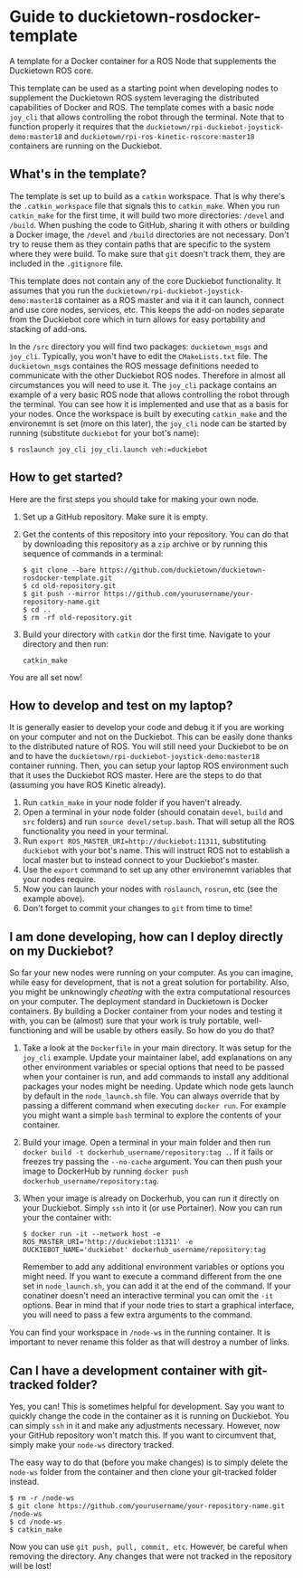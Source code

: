 # Guide to duckietown-rosdocker-template
A template for a Docker container for a ROS Node that supplements the Duckietown ROS core.

This template can be used as a starting point when developing nodes to supplement the Duckietown ROS system leveraging the distributed capabilities of Docker and ROS. The template comes with a basic node `joy_cli` that allows controlling the robot through the terminal. Note that to function properly it requires that the `duckietown/rpi-duckiebot-joystick-demo:master18` and `duckietown/rpi-ros-kinetic-roscore:master18` containers are running on the Duckiebot.

## What's in the template?
The template is set up to build as a `catkin` workspace. That is why there's the `.catkin_workspace` file that signals this to `catkin_make`. When you run `catkin_make` for the first time, it will build two more directories: `/devel` and `/build`. When pushing the code to GitHub, sharing it with others or building a Docker image, the `/devel` and `/build` directories are not necessary. Don't try to reuse them as they contain paths that are specific to the system where they were build. To make sure that `git` doesn't track them, they are included in the `.gitignore` file.

This template does not contain any of the core Duckiebot functionality. It assumes that you run the `duckietown/rpi-duckiebot-joystick-demo:master18` container as a ROS master and via it it can launch, connect and use core nodes, services, etc. This keeps the add-on nodes separate from the Duckiebot core which in turn allows for easy portability and stacking of add-ons.

In the `/src` directory you will find two packages: `duckietown_msgs` and `joy_cli`. Typically, you won't have to edit the `CMakeLists.txt` file. The `duckietown_msgs` containes the ROS message definitions needed to communicate with the other Duckiebot ROS nodes. Therefore in almost all circumstances you will need to use it. The `joy_cli` package contains an example of a very basic ROS node that allows controlling the robot through the terminal. You can see how it is implemented and use that as a basis for your nodes. Once the workspace is built by executing `catkin_make` and the environemnt is set (more on this later), the `joy_cli` node can be started by running (substitute `duckiebot` for your bot's name):

```
$ roslaunch joy_cli joy_cli.launch veh:=duckiebot
```

## How to get started?
Here are the first steps you should take for making your own node.

1. Set up a GitHub repository. Make sure it is empty.
2. Get the contents of this repository into your repository. You can do that by downloading this repository as a `zip` archive or by running this sequence of commands in a terminal:

   ```
   $ git clone --bare https://github.com/duckietown/duckietown-rosdocker-template.git
   $ cd old-repository.git
   $ git push --mirror https://github.com/yourusername/your-repository-name.git
   $ cd ..
   $ rm -rf old-repository.git
   ```

3. Build your directory with `catkin` dor the first time. Navigate to your directory and then run:

   ```
   catkin_make
   ```

You are all set now!


## How to develop and test on my laptop?
It is generally easier to develop your code and debug it if you are working on your computer and not on the Duckiebot. This can be easily done thanks to the distributed nature of ROS. You will still need your Duckiebot to be on and to have the `duckietown/rpi-duckiebot-joystick-demo:master18` container running. Then, you can setup your laptop ROS environment such that it uses the Duckiebot ROS master. Here are the steps to do that (assuming you have ROS Kinetic already).

1. Run `catkin_make` in your node folder if you haven't already.
2. Open a terminal in your node folder (should conatain `devel`, `build` and `src` folders) and run `source devel/setup.bash`. That will setup all the ROS functionality you need in your terminal.
3. Run `export ROS_MASTER_URI=http://duckiebot:11311`, substituting `duckiebot` with your bot's name. This will instruct ROS not to establish a local master but to instead connect to your Duckiebot's master.
4. Use the `export` command to set up any other environemnt variables that your nodes require.
5. Now you can launch your nodes with `roslaunch`, `rosrun`, etc (see the example above).
5. Don't forget to commit your changes to `git` from time to time!

## I am done developing, how can I deploy directly on my Duckiebot?
So far your new nodes were running on your computer. As you can imagine, while easy for development, that is not a great solution for portability. Also, you might be unknowingly _cheating_ with the extra computational resources on your computer. The deployment standard in Duckietown is Docker containers. By building a Docker container from your nodes and testing it with, you can be (almost) sure that your work is truly portable, well-functioning and will be usable by others easily. So how do you do that?

1. Take a look at the `Dockerfile` in your main directory. It was setup for the `joy_cli` example. Update your maintainer label, add explanations on any other environment variables or special options that need to be passed when your container is run, and add commands to install any additional packages your nodes might be needing. Update which node gets launch by default in the `node_launch.sh` file. You can always override that by passing a different command when executing `docker run`. For example you might want a simple `bash` terminal to explore the contents of your container.

2. Build your image. Open a terminal in your main folder and then run `docker build -t dockerhub_username/repository:tag .`. If it fails or freezes try passing the `--no-cache` argument. You can then push your image to DockerHub by running `docker push dockerhub_username/repository:tag`.

3. When your image is already on Dockerhub, you can run it directly on your Duckiebot. Simply `ssh` into it (or use Portainer). Now you can run your the container with:

   ```
   $ docker run -it --network host -e ROS_MASTER_URI='http://duckiebot:11311' -e DUCKIEBOT_NAME='duckiebot' dockerhub_username/repository:tag
   ```

   Remember to add any additional environment variables or options you might need. If you want to execute a command different from the one set in `node_launch.sh`, you can add it at the end of the command. If your conatiner doesn't need an interactive terminal you can omit the `-it` options. Bear in mind that if your node tries to start a graphical interface, you will need to pass a few extra arguments to the command.

You can find your workspace in `/node-ws` in the running container. It is important to never rename this folder as that will destroy a number of links.

## Can I have a development container with git-tracked folder?
Yes, you can! This is sometimes helpful for development. Say you want to quickly change the code in the container as it is running on Duckiebot. You can simply `ssh` in it and make any adjustments necessary. However, now your GitHub repository won't match this. If you want to circumvent that, simply make your `node-ws` directory tracked.

The easy way to do that (before you make changes) is to simply delete the `node-ws` folder from the container and then clone your git-tracked folder instead.

```
$ rm -r /node-ws
$ git clone https://github.com/yourusername/your-repository-name.git /node-ws
$ cd /node-ws
$ catkin_make
```
Now you can use `git push, pull, commit, etc`. However, be careful when removing the directory. Any changes that were not tracked in the repository will be lost!
